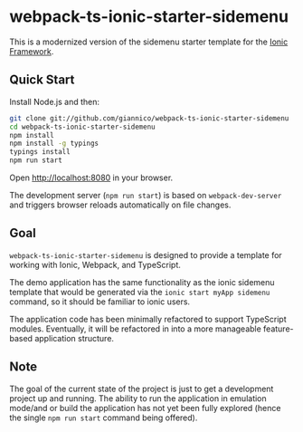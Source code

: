 # webpack-ts-ionic-starter-sidemenu

This is a modernized version of the sidemenu starter template for the [Ionic Framework](http://ionicframework.com/).

## Quick Start

Install Node.js and then:

```sh
git clone git://github.com/giannico/webpack-ts-ionic-starter-sidemenu
cd webpack-ts-ionic-starter-sidemenu
npm install
npm install -g typings
typings install
npm run start
```

Open [http://localhost:8080](http://localhost:8080) in your browser.

The development server (`npm run start`) is based on `webpack-dev-server` and triggers browser reloads automatically on file changes.

## Goal

`webpack-ts-ionic-starter-sidemenu` is designed to provide a template for working with Ionic, Webpack, and TypeScript.

The demo application has the same functionality as the ionic sidemenu template that would be generated via the `ionic start myApp sidemenu` command, so it should be familiar to ionic users.

The application code has been minimally refactored to support TypeScript modules. Eventually, it will be refactored in into a more manageable feature-based application structure.

## Note

The goal of the current state of the project is just to get a development project up and running. The ability to run the application in emulation mode/and or build the application has not yet been fully explored (hence the single `npm run start` command being offered).